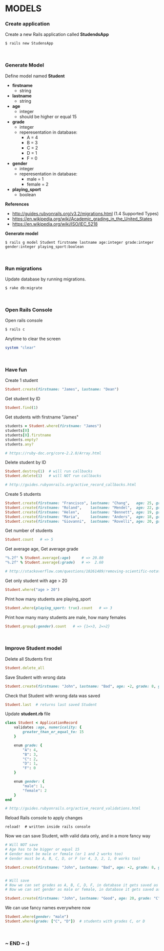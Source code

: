 # MODELS

### Create application

Create a new Rails application called **StudendsApp**
```
$ rails new StudensApp
```

<br/>

### Generate Model

Define model named **Student**

* **firstname**
   * string
* **lastname**
    * string
* **age**
  * integer
  * should be higher or equal 15
* **grade**
  * integer
  * reperesentation in database:
    * A = 4
    * B = 3
    * C = 2
    * D = 1
    * F = 0
* **gender**
  * integer
  * reperesentation in database:
    * male = 1
    * female = 2
* **playing_sport**
  * boolean

**References**
* http://guides.rubyonrails.org/v3.2/migrations.html (1.4 Supported Types)
* https://en.wikipedia.org/wiki/Academic_grading_in_the_United_States
* https://en.wikipedia.org/wiki/ISO/IEC_5218

**Generate model**
```
$ rails g model Student firstname lastname age:integer grade:integer gender:integer playing_sport:boolean
```

<br/>

### Run migrations

Update database by running migrations.

```
$ rake db:migrate
```

<br/>

### Open Rails Console

Open rails console

```bash
$ rails c
```

Anytime to clear the screen

```ruby
system "clear"
```

<br/>

### Have fun 

Create 1 student

```ruby
Student.create(firstname: "James", lastname: "Dean")
```

Get student by ID

```ruby
Student.find(1)
```

Get students with firstname "James"

```ruby
students = Student.where(firstname: "James")
students[0]
students[0].firstname
students.empty?
students.any?

# https://ruby-doc.org/core-2.2.0/Array.html
```

Delete student by ID

```ruby
Student.destroy(1)  # will run callbacks
Student.delete(1)   # will NOT run callbacks

# http://guides.rubyonrails.org/active_record_callbacks.html
```

Create 5 students

```ruby
Student.create(firstname: "Francisco", lastname: "Chang",   age: 25, grade: 2, gender: 1, playing_sport: false)
Student.create(firstname: "Roland",    lastname: "Mendel",  age: 22, grade: 4, gender: 1, playing_sport: true)
Student.create(firstname: "Helen",     lastname: "Bennett", age: 19, grade: 4, gender: 2, playing_sport: true)
Student.create(firstname: "Maria",     lastname: "Anders",  age: 18, grade: 3, gender: 2, playing_sport: false)
Student.create(firstname: "Giovanni",  lastname: "Rovelli", age: 20, grade: 0, gender: 1, playing_sport: true)
```

Get number of students

```ruby
Student.count   # => 5
```

Get average age, Get average grade

```ruby
"%.2f" % Student.average(:age)     # => 20.80
"%.2f" % Student.average(:grade)   # =>  2.60

# http://stackoverflow.com/questions/10261489/removing-scientific-notation-from-float
```

Get only student with age > 20

```ruby
Student.where("age > 20")
```

Print how many students are playing_sport

```ruby
Student.where(playing_sport: true).count   # => 3
```

Print how many many students are male, how many females

```ruby
Student.group(:gender).count   # => {1=>3, 2=>2}
```

<br/>

### Improve Student model

Delete all Students first

```ruby
Student.delete_all
```

Save Student with wrong data

```ruby
Student.create(firstname: "John", lastname: "Bad", age: -2, grade: 8, gender: 4, playing_sport: true)
```

Check that Student with wrong data was saved

```ruby
Student.last  # returns last saved Student
```

Update **student.rb** file

```ruby
class Student < ApplicationRecord
    validates :age, numericality: {
        greater_than_or_equal_to: 15
    }

    enum grade: {
        "A": 4,
        "B": 3,
        "C": 2,
        "D": 1,
        "F": 0
    }

    enum gender: {
        "male": 1,
        "female": 2
    } 
end

# http://guides.rubyonrails.org/active_record_validations.html
```

Reload Rails console to apply changes

```
reload!  # written inside rails console
```

Now we can save Student, with valid data only, and in a more fancy way
```ruby
# Will NOT save
# Age has to be bigger or equal 15
# Gender must be male or female (or 1 and 2 works too)
# Gender must be A, B, C, D, or F (or 4, 3, 2, 1, 0 works too)

Student.create(firstname: "John", lastname: "Bad", age: -2, grade: 8, gender: 4, playing_sport: true)


# Will save
# Now we can set grades as A, B, C, D, F, in database it gets saved as corresponding number
# Now we can set gender as male or female, in database it gets saved as corresponding number

Student.create(firstname: "John", lastname: "Good", age: 20, grade: "C", gender: "male", playing_sport: true)
```

We can use fancy names everywhere now
```ruby
Student.where(gender: "male")
Student.where(grade: ["C", "D"])  # students with grades C, or D
```

<br/>

### ~ END ~ :)


